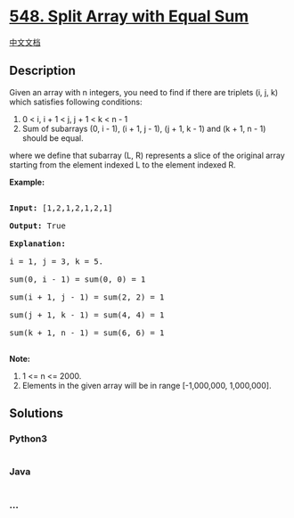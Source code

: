 # [548. Split Array with Equal Sum](https://leetcode.com/problems/split-array-with-equal-sum)

[中文文档](/solution/0500-0599/0548.Split%20Array%20with%20Equal%20Sum/README.md)

## Description

<p>

Given an array with n integers, you need to find if there are triplets  (i, j, k) which satisfies following conditions:

<ol>

<li> 0 < i, i + 1 < j, j + 1 < k < n - 1 </li>

<li> Sum of subarrays (0, i - 1), (i + 1, j - 1), (j + 1, k - 1) and (k + 1, n - 1) should be equal. </li>

</ol>

where we define that subarray (L, R) represents a slice of the original array starting from the element indexed L to the element indexed R.

</p>



<p><b>Example:</b><br />

<pre>

<b>Input:</b> [1,2,1,2,1,2,1]

<b>Output:</b> True

<b>Explanation:</b>

i = 1, j = 3, k = 5. 

sum(0, i - 1) = sum(0, 0) = 1

sum(i + 1, j - 1) = sum(2, 2) = 1

sum(j + 1, k - 1) = sum(4, 4) = 1

sum(k + 1, n - 1) = sum(6, 6) = 1

</pre>

</p>



<b>Note:</b>

<ol>

<li> 1 <= n <= 2000. </li>

<li> Elements in the given array will be in range [-1,000,000, 1,000,000]. </li>

</ol>

## Solutions

<!-- tabs:start -->

### **Python3**

```python

```

### **Java**

```java

```

### **...**

```

```

<!-- tabs:end -->

